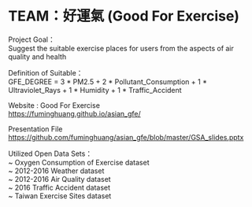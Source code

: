 # TEAM：好運氣 (Good For Exercise)

Project Goal： <br>
Suggest the suitable exercise places for users from the aspects of air quality and health <br>

Definition of Suitable： <br>
GFE_DEGREE = 3 * PM2.5 + 2 * Pollutant_Consumption + 1 * Ultraviolet_Rays + 1 * Humidity + 1 * Traffic_Accident <br>

Website : Good For Exercise <br>
https://fuminghuang.github.io/asian_gfe/  <br>

Presentation File <br>
https://github.com/fuminghuang/asian_gfe/blob/master/GSA_slides.pptx   <br>

Utilized Open Data Sets： <br>
~ Oxygen Consumption of Exercise dataset  <br>
~ 2012-2016 Weather dataset <br>
~ 2012-2016 Air Quality dataset <br>
~ 2016 Traffic Accident dataset <br>
~ Taiwan Exercise Sites dataset <br>

